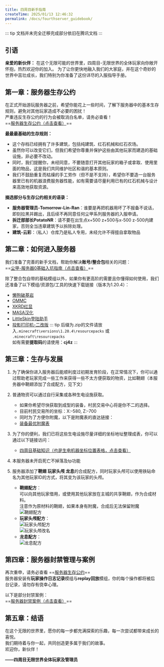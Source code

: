 ```yaml
---
title: 四周目新手指南
createTime: 2025/01/13 12:46:32
permalink: /docs/fourthserver_guidebook/
---
```

::: tip
文档并未完全迁移完成部分依旧在腾讯文档
:::
## 引语

**亲爱的新伙伴：**
在这个无限可能的世界里，四周目-无限世界的全体玩家向你敞开怀抱，热烈欢迎你的加入。
为了让你更快地融入我们的大家庭，并在这个奇妙的世界中茁壮成长，我们特别为你准备了这份详尽的入服指导手册。

## **第一章：服务器生存公约**

在正式开始游玩服务器之前，希望你能花上一些时间，了解下服务器中的基本生存规则，避免对其他玩家造成不必要的困扰！  
严重违反生存公约的行为会被取消白名单，请务必查看！  
==[服务器生存公约（点击查看）](./02服务器生存公约.md)==

**最最最基础的生存规则：**   
- 这个存档已经拥有了许多建筑，包括纯建筑、红石机械和红石农场。  
- 虽然你可以改变它们，但我们希望你尊重并保护这些由其他玩家而建造的基础设施，非必要不改动。  
- 同时，我们提醒你，未经同意，不要随意打开其他玩家的箱子或拿取、使用里面的物品，这是我们共同维护社区和谐的基本原则。  
- 我们不鼓励重复而枯燥的手工劳作（但不是不支持），希望你不要造一台服务器里已有的机器浪费服务器性能，如有需要请尽量利用已有的红石机械与设计来高效地获取资源。

**摘选部分与生存公约相关的语录：**

- **服务器管理员-Tomorrow-Lin-Ran**：谁要是再把机器用坏了不报备不说话，即刻拉黑并踢出，且后续不再同意任何尘甲系列服务器的入服申请。
- **拆迁部部长PotatoNR**：请不要在出生点x+500 z+500与x-500 z-500内建家，否则全当违章建筑予以拆除处理。
- **建筑-云彩**：（私人）仓库乃是私人专用，未经允许不得擅自拿取物品

## **第二章：如何进入服务器**

我们准备了完善的新手文档，帮助你解决**账号/整合包**相关的问题：  
==[尘甲-服务器0基础入坑指南（点击查看）](https://docs.qq.com/doc/DZHdkc0V4Ym9oeE1u)==

除了整合包自带的基础模组以外，如果你有更高阶的需要且你懂得如何使用，我们还准备了以下模组/资源包/工具的快速下载链接（版本为1.20.4）：

- [懒狗破基岩](https://wwjj.lanzn.com/i4zKg2f2rpxa)
- [OMMC](https://wwjj.lanzn.com/iYEjY2epimqd)
- [XKRD红显](https://wwjj.lanzn.com/izXmJ2f2qltg)
- [MASA汉化](https://wwjj.lanzn.com/iG1sa2epimsf)
- [LittleSkin登陆助手](https://wwjj.lanzn.com/iWxho2episoh)
- [投影打印机-二改版](https://wwjj.lanzn.com/iPz3m2f2qlzc)
::: tip
后缀为.zip的文件请放入`.minecraft\versions\1.20.4\resourcepacks` 或 `.minecraft\resourcepacks`  
如有需要**提取码**的请使用：**cj4z**
:::

## **第三章：生存与发展**

1. 为了确保你进入服务器后能顺利度过初期发育阶段，在正常情况下，你可以通过帮助老玩家完成一些工作来获得一些不太方便获取的物资，比如鞘翅（本服务器中鞘翅添加了合成配方，见下文）
2. 普通物资可以通过自行采集或各种生电设施获取。
    - 如果你希望尽快获取到成型的装备，村民交易中心将是你不二的选择。
    - 目前村民交易所的坐标：X:-580, Z:-700
    - 同时为了方便你附魔，以下是附魔表的直达链接：
    - [装备最优附魔表](./03装备最优附魔表.md)
3. 为了你的便利，我们已将这些生电设施尽量详细的坐标地址整理成表，你可以通过以下链接访问：
    - [四周目基础知识（也是生电机器坐标位置表格，点击查看）](https://docs.qq.com/sheet/DV0p5Zm90bEp2bkRT)
4. 本服务器未开启死亡不掉落及tp功能
5. 服务器添加了**鞘翅 玩家头颅 龙息**的合成配方，同时玩家头颅可以使用铁砧命名为其他玩家ID的方式，将其变为该玩家的头颅。

    - **鞘翅配方**：  
         可以向其他玩家借用，或使用其他玩家放在主城的共享鞘翅，作为合成材料。  
         注意作为原材料的鞘翅，如果本身有附魔，合成后无法保留附魔  
         ![鞘翅配方](/img/03公益服务器/四周目/01四周目新手指南/鞘翅.png)
    - **玩家头颅配方**：  
         ![玩家头颅配方](/img/03公益服务器/四周目/01四周目新手指南/头颅_1.png)  
         ![玩家头颅改名](/img/03公益服务器/四周目/01四周目新手指南/头颅_2.png)
    - **龙息配方**：  
         ![龙息配方](/img/03公益服务器/四周目/01四周目新手指南/龙息.png)
  
## **第四章：服务器封禁管理与案例**

再次重申，请务必查看 ==[服务器生存公约](./02服务器生存公约.md)==  
服务器安装有**玩家操作日志记录**模组与**replay回放**模组，你的每个操作都将被后台记录，请勿存有侥幸心理。

以下是部分封禁案例：  
==[服务器封禁案例（点击查看）](https://docs.qq.com/doc/DZERYcWFpb01ucVVF)==

## **第五章：结语**

在这个无限的世界里，愿你的每一步都充满探索的乐趣，每一次尝试都带来成长的喜悦。  
我们期待着与你一起，共同创造更多属于我们的故事。  
欢迎你，新伙伴！

**——四周目无限世界全体玩家及管理员**
